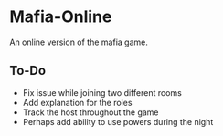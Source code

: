 # Mafia-Online

An online version of the mafia game.

## To-Do

- Fix issue while joining two different rooms
- Add explanation for the roles
- Track the host throughout the game
- Perhaps add ability to use powers during the night